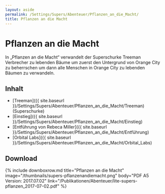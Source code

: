 ```yaml
---
layout: aside
permalink: /Settings/Supers/Abenteuer/Pflanzen_an_die_Macht/
title: Pflanzen an die Macht
---
```


# Pflanzen an die Macht

In „Pflanzen an die Macht“ verwandelt der Superschurke Treeman Verbrecher zu lebenden Bäume um zuerst den Untergrund von Orange City zu beherrschen um dann alle Menschen in Orange City zu lebenden Bäumen zu verwandeln.

## Inhalt

- [Treeman]({{ site.baseurl }}/Settings/Supers/Abenteuer/Pflanzen_an_die_Macht/Treeman) (Superschurke)
- [Einstieg]({{ site.baseurl }}/Settings/Supers/Abenteuer/Pflanzen_an_die_Macht/Einstieg)
- [Entführung von Rebeca Miller]({{ site.baseurl }}/Settings/Supers/Abenteuer/Pflanzen_an_die_Macht/Entführung)
- [Orbital Labs]({{ site.baseurl }}/Settings/Supers/Abenteuer/Pflanzen_an_die_Macht/Orbital_Labs)

## Download

{% include downboxrow.md title="Pflanzen an die Macht" image="/thumbnails/supers-pflanzenandiemacht.png" body="PDF A5
Version: 2017.07.02" link="/Publikationen/Abenteuer/lite-supers-pflanzen_2017-07-02.pdf" %}
